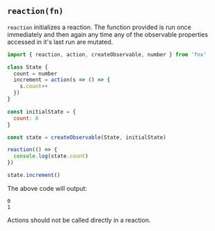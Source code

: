 ## `reaction(fn)`

`reaction` initializes a reaction. The function provided is run once immediately and then again any
time any of the observable properties accessed in it's last run are mutated.

```javascript
import { reaction, action, createObservable, number } from 'fnx'

class State {
  count = number
  increment = action(s => () => {
    s.count++
  })
}

const initialState = {
  count: 0
}

const state = createObservable(State, initialState)

reaction(() => {
  console.log(state.count)
})

state.increment()
```

The above code will output:
```
0
1
```

Actions should not be called directly in a reaction.
